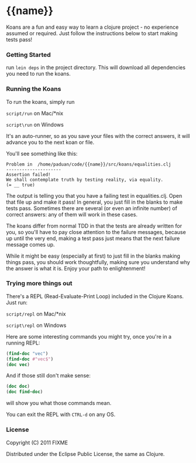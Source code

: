 # {{name}}

Koans are a fun and easy way to learn a clojure project - no
experience assumed or required.  Just follow the instructions below to
start making tests pass!

### Getting Started

run `lein deps` in the project directory. This will download all dependencies you need to run the koans.

### Running the Koans

To run the koans, simply run

`script/run` on Mac/\*nix

`script\run` on Windows

It's an auto-runner, so as you save your files with the correct answers, it will
advance you to the next koan or file.

You'll see something like this:

    Problem in  /home/paduan/code/{{name}}/src/koans/equalities.clj
    ---------------------
    Assertion failed!
    We shall contemplate truth by testing reality, via equality.
    (= __ true)

The output is telling you that you have a failing test in equalities.clj.
Open that file up and make it pass!  In general, you just fill in the
blanks to make tests pass.  Sometimes there are several (or even an infinite
number) of correct answers: any of them will work in these cases.

The koans differ from normal TDD in that the tests are already written for you,
so you'll have to pay close attention to the failure messages, because up until
the very end, making a test pass just means that the next failure message comes
up.

While it might be easy (especially at first) to just fill in the blanks making
things pass, you should work thoughtfully, making sure you understand why the
answer is what it is.  Enjoy your path to enlightenment!

### Trying more things out

There's a REPL (Read-Evaluate-Print Loop) included in the Clojure Koans. Just
run:

`script/repl` on Mac/\*nix

`script\repl` on Windows

Here are some interesting commands you might try, once you're in a running REPL:

```clojure
(find-doc "vec")
(find-doc #"vec$")
(doc vec)
```

And if those still don't make sense:

```clojure
(doc doc)
(doc find-doc)
```

will show you what those commands mean.

You can exit the REPL with `CTRL-d` on any OS.

### License

Copyright (C) 2011 FIXME

Distributed under the Eclipse Public License, the same as Clojure.
